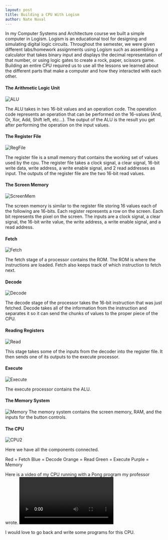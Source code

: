 ```yaml
---
layout: post
title: Building a CPU With Logism
author: Nate Nuval
---
```

In my Computer Systems and Architecture course we built a simple computer in Logism. Logism is an educational tool for designing and simulating digital logic circuits. Throughout the semester, we were given different labs/homework assignments using Logism such as assembling a calculator that takes binary input and displays the decimal representation of that number, or using logic gates to create a rock, paper, scissors game. 
Building an entire CPU required us to use all the lessons we learned about the different parts that make a computer and how they interacted with each other.
#### The Arithmetic Logic Unit
![ALU](/assets/ALU.png)

The ALU takes in two 16-bit values and an operation code. The operation code represents an operation that can be performed on the 16-values (And, Or, Xor, Add, Shift left, etc…).
The output of the ALU is the result you get after performing the operation on the input values.

#### The Register File
![RegFile](/assets/RegisterFile.png)

The register file is a small memory that contains the working set of values used by the cpu. The register file takes a clock signal, a clear signal, 16-bit write data, write address, a write enable signal, and 2 read addresses as input.
The outputs of the register file are the two 16-bit read values.
 
#### The Screen Memory
![ScreenMem](/assets/ScreenMem.png)

The screen memory is similar to the register file storing 16 values each of the following are 16-bits. Each register represents a row on the screen. Each bit represents the pixel on the screen. The inputs are a clock signal, a clear signal, the 16-bit write value, the write address, a write enable signal, and a read address.

#### Fetch
![Fetch](/assets/Fetch.png)

The fetch stage of a processor contains the ROM. The ROM is where the instructions are loaded. Fetch also keeps track of which instruction to fetch next.

#### Decode
![Decode](/assets/Decode.png)

The decode stage of the processor takes the 16-bit instruction that was just fetched. Decode takes all of the information from the instruction and separates it so it can send the chunks of values to the proper piece of the CPU.

#### Reading Registers
![Read](/assets/Read.png)

This stage takes some of the inputs from the decoder into the register file. It then sends one of its outputs to the execute processor.

#### Execute
![Execute](/assets/Execute.png)

The execute processor contains the ALU.

#### The Memory System
![Memory](/assets/Memory.png)
The memory system contains the screen memory, RAM, and the inputs for the button controls.

#### The CPU
![CPU2](/assets/CPU2.png)

Here we have all the components connected. 

Red = Fetch
Blue = Decode
Orange = Read
Green = Execute
Purple = Memory

Here is a video of my CPU running with a Pong program my professor wrote.
![CPUPong](/assets/CPUPong.mp4)


I would love to go back and write some programs for this CPU.
